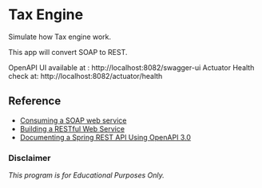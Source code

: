 # Tax Engine

Simulate how Tax engine work.

This app will convert SOAP to REST.

OpenAPI UI available at : http://localhost:8082/swagger-ui
Actuator Health check at: http://localhost:8082/actuator/health

## Reference

- [Consuming a SOAP web service](https://spring.io/guides/gs/consuming-web-service/)
- [Building a RESTful Web Service](https://spring.io/guides/gs/rest-service/)
- [Documenting a Spring REST API Using OpenAPI 3.0](https://www.baeldung.com/spring-rest-openapi-documentation)

### Disclaimer

*This program is for Educational Purposes Only.*